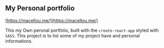 ## My Personal portfolio

[https://macellou.me/](https://macellou.me/)


This my Own peronal portfolio, built with the `create-react-app` styled with `SASS`.
This project is to list some of my project have and personal informations.
